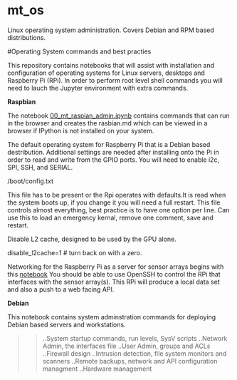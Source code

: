 # mt_os
Linux operating system administration. Covers Debian and RPM based distributions.

#Operating System commands and best practies

This repository contains notebooks that will assist with installation and configuration of operating systems for Linux servers, desktops and Raspberry Pi (RPi). In order to perform root level shell commands you will need to lauch the Jupyter environment with extra commands.



**Raspbian**

The notebook [00_mt_raspian_admin.ipynb](https://nbviewer.jupyter.org/github/worker-bee-micah/mt_os/blob/master/00_mt_raspbian_admin_notebook.ipynb) contains commands that can run in the browser and creates the rasbian.md which can be viewed in a browser if IPython is not installed on your system.

The default operating system for Raspberry Pi that is a Debian based destribution.
Additional settings are needed after installing onto the Pi in order to read and write from the GPIO ports.  You will need to enable i2c, SPI, SSH, and SERIAL. 


/boot/config.txt

This file has to be present or the Rpi operates with defaults.It is read when the system boots up, if you change it you will need a full restart.  This file controls almost everything, best practice is to have one option per line.  Can use this to load an emergency kernal, remove one comment, save and restart.

Disable L2 cache, designed to be used by the GPU alone.

disable_l2cache=1 #  turn back on with a zero.


Networking for the Raspberry Pi as a server for sensor arrays begins with this [notebook](https://nbviewer.jupyter.org/github/worker-bee-micah/mt_os/blob/master/00_mt_os_networking.ipynb)
You should be able to use OpenSSH to control the RPi that interfaces with the sensor array(s). This RPi will produce a local data set and also a push to a web facing API.




**Debian**

This notebook contains system adminstration commands for deploying Debian based servers and workstations.  

>>..System startup commands, run levels, SysV scripts
>>..Network Admin, the interfaces file
>>..User Admin, groups and ACLs
>>..Firewall design
>>..Intrusion detection, file system monitors and scanners
>>..Remote backups, network and API configuration managment
>>..Hardware management


